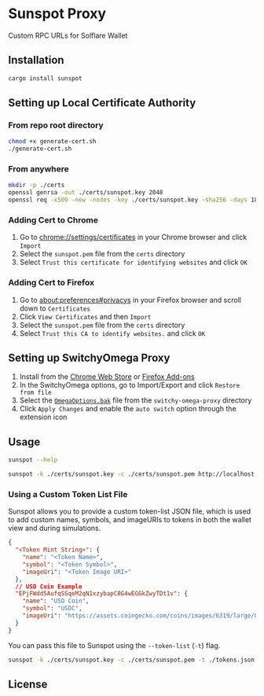 # Sunspot Proxy

Custom RPC URLs for Solflare Wallet


## Installation

```bash
cargo install sunspot
```

## Setting up Local Certificate Authority

### From repo root directory
```bash
chmod +x generate-cert.sh
./generate-cert.sh
```

### From anywhere
```bash
mkdir -p ./certs
openssl genrsa -out ./certs/sunspot.key 2048
openssl req -x509 -new -nodes -key ./certs/sunspot.key -sha256 -days 1825 -out ./certs/sunspot.pem
```

### Adding Cert to Chrome
1. Go to <chrome://settings/certificates> in your Chrome browser and click `Import`
2. Select the `sunspot.pem` file from the `certs` directory
3. Select `Trust this certificate for identifying websites` and click `OK`

### Adding Cert to Firefox
1. Go to <about:preferences#privacys> in your Firefox browser and scroll down to `Certificates`
2. Click `View Certificates` and then `Import`
3. Select the `sunspot.pem` file from the `certs` directory
4. Select `Trust this CA to identify websites.` and click `OK`

## Setting up SwitchyOmega Proxy
1. Install from the [Chrome Web Store](https://chrome.google.com/webstore/detail/padekgcemlokbadohgkifijomclgjgif) or
[Firefox Add-ons](https://addons.mozilla.org/en-US/firefox/addon/switchyomega/)
2. In the SwitchyOmega options, go to Import/Export and click `Restore from file`
3. Select the [`OmegaOptions.bak`](./switchy-omega-proxy/OmegaOptions.bak) file from the `switchy-omega-proxy` directory
4. Click `Apply Changes` and enable the `auto switch` option through the extension icon

## Usage

```bash
sunspot --help
```
```bash
sunspot -k ./certs/sunspot.key -c ./certs/sunspot.pem http://localhost:8899
```

### Using a Custom Token List File
Sunspot allows you to provide a custom token-list JSON file, which is used to add custom names, symbols, and imageURIs
to tokens in both the wallet view and during simulations.

```json
{
  "<Token Mint String>": {
    "name": "<Token Name>",
    "symbol": "<Token Symbol>",
    "imageUri": "<Token Image URI>"
  },
  // USD Coin Example
  "EPjFWdd5AufqSSqeM2qN1xzybapC8G4wEGGkZwyTDt1v": {
    "name": "USD Coin",
    "symbol": "USDC",
    "imageUri": "https://assets.coingecko.com/coins/images/6319/large/USD_Coin_icon.png?1547042389",
  }
}
```

You can pass this file to Sunspot using the `--token-list` (`-t`) flag.

```bash
sunspot -k ./certs/sunspot.key -c ./certs/sunspot.pem -t ./tokens.json http://localhost:8899
```

## License
